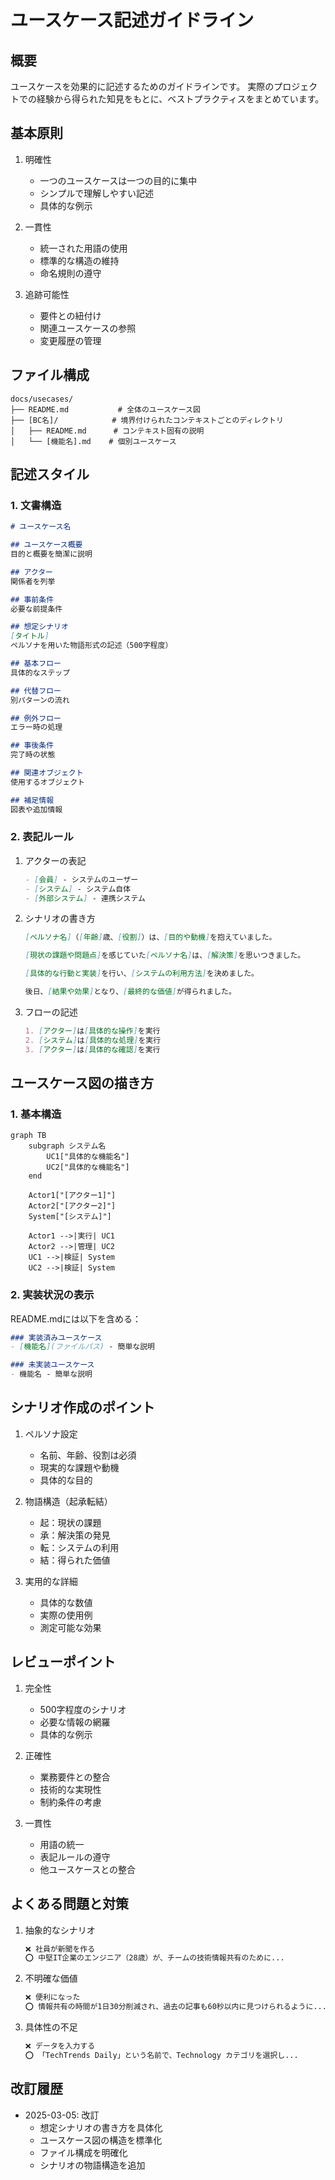 # ユースケース記述ガイドライン

## 概要

ユースケースを効果的に記述するためのガイドラインです。
実際のプロジェクトでの経験から得られた知見をもとに、ベストプラクティスをまとめています。

## 基本原則

1. 明確性
   - 一つのユースケースは一つの目的に集中
   - シンプルで理解しやすい記述
   - 具体的な例示

2. 一貫性
   - 統一された用語の使用
   - 標準的な構造の維持
   - 命名規則の遵守

3. 追跡可能性
   - 要件との紐付け
   - 関連ユースケースの参照
   - 変更履歴の管理

## ファイル構成

```
docs/usecases/
├── README.md           # 全体のユースケース図
├── [BC名]/            # 境界付けられたコンテキストごとのディレクトリ
│   ├── README.md      # コンテキスト固有の説明
│   └── [機能名].md    # 個別ユースケース
```

## 記述スタイル

### 1. 文書構造

```markdown
# ユースケース名

## ユースケース概要
目的と概要を簡潔に説明

## アクター
関係者を列挙

## 事前条件
必要な前提条件

## 想定シナリオ
[タイトル]
ペルソナを用いた物語形式の記述（500字程度）

## 基本フロー
具体的なステップ

## 代替フロー
別パターンの流れ

## 例外フロー
エラー時の処理

## 事後条件
完了時の状態

## 関連オブジェクト
使用するオブジェクト

## 補足情報
図表や追加情報
```

### 2. 表記ルール

1. アクターの表記
   ```markdown
   - [会員] - システムのユーザー
   - [システム] - システム自体
   - [外部システム] - 連携システム
   ```

2. シナリオの書き方
   ```markdown
   [ペルソナ名]（[年齢]歳、[役割]）は、[目的や動機]を抱えていました。

   [現状の課題や問題点]を感じていた[ペルソナ名]は、[解決策]を思いつきました。

   [具体的な行動と実装]を行い、[システムの利用方法]を決めました。

   後日、[結果や効果]となり、[最終的な価値]が得られました。
   ```

3. フローの記述
   ```markdown
   1. [アクター]は[具体的な操作]を実行
   2. [システム]は[具体的な処理]を実行
   3. [アクター]は[具体的な確認]を実行
   ```

## ユースケース図の描き方

### 1. 基本構造

```mermaid
graph TB
    subgraph システム名
        UC1["具体的な機能名"]
        UC2["具体的な機能名"]
    end

    Actor1["[アクター1]"]
    Actor2["[アクター2]"]
    System["[システム]"]

    Actor1 -->|実行| UC1
    Actor2 -->|管理| UC2
    UC1 -->|検証| System
    UC2 -->|検証| System
```

### 2. 実装状況の表示

README.mdには以下を含める：

```markdown
### 実装済みユースケース
- [機能名](ファイルパス) - 簡単な説明

### 未実装ユースケース
- 機能名 - 簡単な説明
```

## シナリオ作成のポイント

1. ペルソナ設定
   - 名前、年齢、役割は必須
   - 現実的な課題や動機
   - 具体的な目的

2. 物語構造（起承転結）
   - 起：現状の課題
   - 承：解決策の発見
   - 転：システムの利用
   - 結：得られた価値

3. 実用的な詳細
   - 具体的な数値
   - 実際の使用例
   - 測定可能な効果

## レビューポイント

1. 完全性
   - 500字程度のシナリオ
   - 必要な情報の網羅
   - 具体的な例示

2. 正確性
   - 業務要件との整合
   - 技術的な実現性
   - 制約条件の考慮

3. 一貫性
   - 用語の統一
   - 表記ルールの遵守
   - 他ユースケースとの整合

## よくある問題と対策

1. 抽象的なシナリオ
   ```markdown
   ❌ 社員が新聞を作る
   ⭕ 中堅IT企業のエンジニア（28歳）が、チームの技術情報共有のために...
   ```

2. 不明確な価値
   ```markdown
   ❌ 便利になった
   ⭕ 情報共有の時間が1日30分削減され、過去の記事も60秒以内に見つけられるように...
   ```

3. 具体性の不足
   ```markdown
   ❌ データを入力する
   ⭕ 「TechTrends Daily」という名前で、Technology カテゴリを選択し...
   ```

## 改訂履歴

- 2025-03-05: 改訂
  - 想定シナリオの書き方を具体化
  - ユースケース図の構造を標準化
  - ファイル構成を明確化
  - シナリオの物語構造を追加